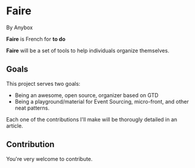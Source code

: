# Faire
By Anybox


__Faire__ is French for __to do__

__Faire__ will be a set of tools to help individuals organize themselves.

## Goals
This project serves two goals:
* Being an awesome, open source, organizer based on GTD
* Being a playground/material for Event Sourcing, micro-front, and other neat patterns.

Each one of the contributions I'll make will be thorougly detailed in an article. 

## Contribution

You're very welcome to contribute.

